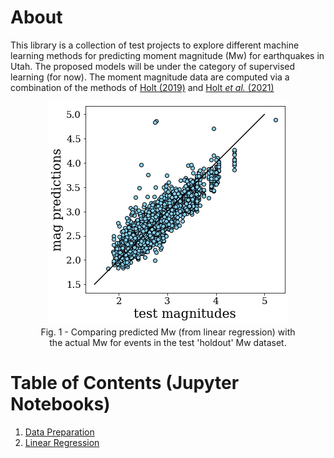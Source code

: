 About
=====
This library is a collection of test projects to explore different machine learning methods for predicting moment magnitude (Mw) for earthquakes in Utah. 
The proposed models will be under the category of supervised learning (for now). The moment magnitude data are computed via a combination of the methods of [Holt (2019)](https://livrepository.liverpool.ac.uk/3064483/1/200880943_Sep2019.pdf) and [Holt *et al.* (2021)](https://doi.org/10.1785/0220200320)

<div>
    <figure style="text-align:center">
        <img src="assets/mag-regress.jpeg">
        <figcaption>Fig. 1 - Comparing predicted Mw (from linear regression) with the actual Mw for events in the test 'holdout' Mw dataset.</figcaption>
    </figure>
</div>

Table of Contents (Jupyter Notebooks)
=================
1. [Data Preparation](jupyter-notebooks/2021_07_25_jh_1_data_prep.ipynb)
2. [Linear Regression](jupyter-notebooks/2021_07_25_jh_2_linear_models.ipynb)